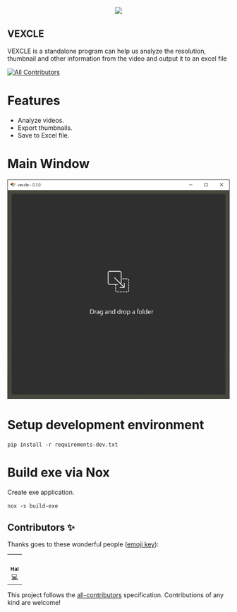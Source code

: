 <p align="center">
<img src="https://i.imgur.com/KYMYNzG.png" </a>
</p>

VEXCLE
------
VEXCLE is a standalone program can help us analyze the resolution, 
thumbnail and other information from the video and output it to an excel file

<!-- ALL-CONTRIBUTORS-BADGE:START - Do not remove or modify this section -->
[![All Contributors](https://img.shields.io/badge/all_contributors-1-orange.svg?style=flat-square)](#contributors-)
<!-- ALL-CONTRIBUTORS-BADGE:END --> 


Features
========
- Analyze videos.
- Export thumbnails.
- Save to Excel file.


Main Window
===========

![Alt text](/usd_by_readme/main_window.png "main_window")


Setup development environment
=============================
```shell script
pip install -r requirements-dev.txt
```


Build exe via Nox
===============================

Create exe application.

```shell script
nox -s build-exe
```

## Contributors ✨

Thanks goes to these wonderful people ([emoji key](https://allcontributors.org/docs/en/emoji-key)):

<!-- ALL-CONTRIBUTORS-LIST:START - Do not remove or modify this section -->
<!-- prettier-ignore-start -->
<!-- markdownlint-disable -->
<table>
  <tr>
    <td align="center"><a href="https://github.com/loonghao"><img src="https://avatars1.githubusercontent.com/u/13111745?v=4" width="100px;" alt=""/><br /><sub><b>Hal</b></sub></a><br /><a href="https://github.com/loonghao/photoshop-python-api/commits?author=loonghao" title="Code">💻</a></td>
  </tr>
</table>

<!-- markdownlint-enable -->
<!-- prettier-ignore-end -->
<!-- ALL-CONTRIBUTORS-LIST:END -->

This project follows the [all-contributors](https://allcontributors.org) specification.
Contributions of any kind are welcome!
